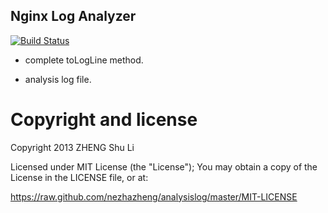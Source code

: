 Nginx Log Analyzer
-----
[![Build Status](https://travis-ci.org/nezhazheng/analysislog.png)](https://travis-ci.org/nezhazheng/analysislog)

* complete toLogLine method.

* analysis log file.


# Copyright and license
Copyright 2013 ZHENG Shu Li

Licensed under MIT License (the "License"); You may obtain a copy of the License in the LICENSE file, or at:

https://raw.github.com/nezhazheng/analysislog/master/MIT-LICENSE
